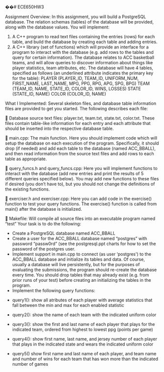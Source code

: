 ��# ECE650HW3

Assignment Overview:
In this assignment, you will build a PostgreSQL database. The relation schemas (tables) of the
database will be provided, along with the database values. You will implement:
1. A C++ program to read text files containing the entries (rows) for each table, and build
the database by creating each table and adding entries.
2. A C++ library (set of functions) which will provide an interface for a program to interact
with the database (e.g. add rows to the tables and query for certain information).
The database relates to ACC basketball teams, and will allow queries to discover information
about things like player statistics, team attributes, etc. The database will have 4 tables, specified
as follows (an underlined attribute indicates the primary key for the table):
PLAYER (PLAYER_ID, TEAM_ID, UNIFORM_NUM, FIRST_NAME, LAST_NAME, MPG, PPG,
RPG, APG, SPG, BPG)
TEAM (TEAM_ID, NAME, STATE_ID, COLOR_ID, WINS, LOSSES)
STATE (STATE_ID, NAME)
COLOR (COLOR_ID, NAME)


What I Implemented: 
Several skeleton files, and database table information files are provided to get you started. The
following describes each file:

 Database source text files: player.txt, team.txt, state.txt, color.txt. These files
contain table-like information for each entry and each attribute that should be inserted
into the respective database table.

 main.cpp: The main function. Here you should implement code which will setup the
database on each execution of the program. Specifically, it should drop (if needed) and 
add each table to the database (named ACC_BBALL), and then read information from
the source text files and add rows to each table as appropriate.

 query_funcs.h and query_funcs.cpp: Here you will implement functions to interact
with the database (add new entries and print the results of 5 different queries specified
below). You may add new functions to these files if desired (you don’t have to), but you
should not change the definitions of the existing functions.

 exerciser.h and exerciser.cpp: Here you can add code in the exercise() function to test
your query functions. The exercise() function is called from main() after the database is
initialized.

 Makefile: Will compile all source files into an executable program named “test”
Your task is to do the following:
- Create a PostgreSQL database named ACC_BBALL
- Create a user for the ACC_BBALL database named “postgres” with password
  “passw0rd” (see the postgresql.ppt charts for how to set the password of the postgres
  user.
- Implement support in main.cpp to connect (as user ‘postgres') to the ACC_BBALL
  database and initialize its tables and data. Of course, usually a database will live
  persistently, but for the purposes of evaluating the submissions, the program should
  re-create the database every time. You should drop tables that may already exist (e.g.
  from prior runs of your test) before creating an initializing the tables in the program.
- Implement the following query functions:

* query1(): show all atributes of each player with average statistics that fall
   between the min and max for each enabled statistic
   
* query2(): show the name of each team with the indicated uniform color

* query3(): show the first and last name of each player that plays for the indicated
   team, ordered from highest to lowest ppg (points per game)
   
* query4(): show first name, last name, and jersey number of each player that
   plays in the indicated state and wears the indicated uniform color
   
* query5() show first name and last name of each player, and team name and
   number of wins for each team that has won more than the indicated number of
   games
